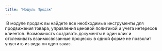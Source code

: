 ```yaml
---
title: 'Модуль Продаж'
---
```


 В модуле продаж вы найдете все необходимые инструменты для продвижения товара, управления ценовой политикой и учета интересов клиентов. Возможность создавать документы в один клик и отслеживать взаимосвязанные процессы в одной форме не позволит упустить из вида ни один заказ.

  

  
